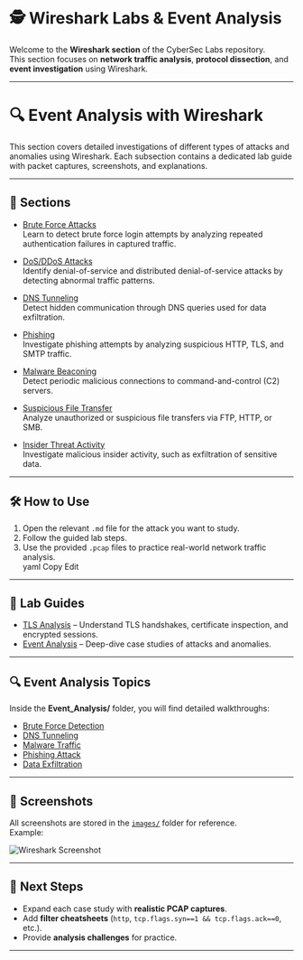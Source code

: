 # 🕵️ Wireshark Labs & Event Analysis

Welcome to the **Wireshark section** of the CyberSec Labs repository.  
This section focuses on **network traffic analysis**, **protocol dissection**, and **event investigation** using Wireshark.  

---

# 🔍 Event Analysis with Wireshark

This section covers detailed investigations of different types of attacks and anomalies using Wireshark. Each subsection contains a dedicated lab guide with packet captures, screenshots, and explanations.

---

## 📂 Sections

- [Brute Force Attacks](Brute_Force.md)  
  Learn to detect brute force login attempts by analyzing repeated authentication failures in captured traffic.

- [DoS/DDoS Attacks](DoS_Attack.md)  
  Identify denial-of-service and distributed denial-of-service attacks by detecting abnormal traffic patterns.

- [DNS Tunneling](DNS_Tunneling.md)  
  Detect hidden communication through DNS queries used for data exfiltration.

- [Phishing](Phishing.md)  
  Investigate phishing attempts by analyzing suspicious HTTP, TLS, and SMTP traffic.

- [Malware Beaconing](Malware_Beaconing.md)  
  Detect periodic malicious connections to command-and-control (C2) servers.

- [Suspicious File Transfer](Suspicious_File_Transfer.md)  
  Analyze unauthorized or suspicious file transfers via FTP, HTTP, or SMB.

- [Insider Threat Activity](Insider_Threat.md)  
  Investigate malicious insider activity, such as exfiltration of sensitive data.

---

## 🛠 How to Use
1. Open the relevant `.md` file for the attack you want to study.  
2. Follow the guided lab steps.  
3. Use the provided `.pcap` files to practice real-world network traffic analysis.  
yaml
Copy
Edit

---

## 📘 Lab Guides

- [TLS Analysis](./TLS_Analysis.md) – Understand TLS handshakes, certificate inspection, and encrypted sessions.  
- [Event Analysis](./Event_Analysis/) – Deep-dive case studies of attacks and anomalies.

---

## 🔍 Event Analysis Topics
Inside the **Event_Analysis/** folder, you will find detailed walkthroughs:

- [Brute Force Detection](./Brute_Force.md)  
- [DNS Tunneling](./Event_Analysis/DNS_Tunneling.md)  
- [Malware Traffic](./Event_Analysis/Malware_Traffic.md)  
- [Phishing Attack](./Event_Analysis/Phishing.md)  
- [Data Exfiltration](./File_Exfiltration.md)  

---

## 📸 Screenshots
All screenshots are stored in the [`images/`](./images/) folder for reference.  
Example:  

![Wireshark Screenshot](./images/wireshark_overview.png)

---

## 🚀 Next Steps
- Expand each case study with **realistic PCAP captures**.  
- Add **filter cheatsheets** (`http`, `tcp.flags.syn==1 && tcp.flags.ack==0`, etc.).  
- Provide **analysis challenges** for practice.  

---
